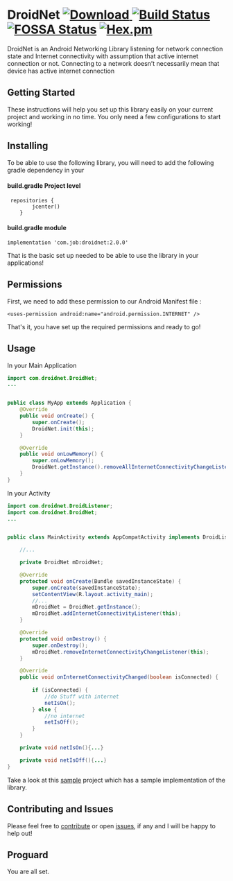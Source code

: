 # DroidNet [ ![Download](https://api.bintray.com/packages/jobgetabu/maven/droidnet/images/download.svg) ](https://bintray.com/jobgetabu/maven/droidnet/_latestVersion)  [![Build Status](https://travis-ci.org/JobGetabu/DroidNet.svg?branch=master)](https://travis-ci.org/JobGetabu/DroidNet)  [![FOSSA Status](https://app.fossa.io/api/projects/git%2Bgithub.com%2FJobGetabu%2FDroidNet.svg?type=shield)](https://app.fossa.io/projects/git%2Bgithub.com%2FJobGetabu%2FDroidNet?ref=badge_shield)  [![Hex.pm](https://img.shields.io/hexpm/l/plug.svg)](LICENSE.md)
DroidNet is an Android Networking Library listening for network connection state and Internet connectivity with assumption that active internet connection or not. Connecting to a network doesn’t necessarily mean that device has active internet connection 

## Getting Started

These instructions will help you set up this library easily on your current project and working in no time. You only need a few configurations to start working!

## Installing

To be able to use the following library, you will need to add the following gradle dependency in your
#### build.gradle Project level

```
 repositories {
        jcenter()
    }
```

#### build.gradle  module

```
implementation 'com.job:droidnet:2.0.0'
```
That is the basic set up needed to be able to use the library in your applications!

## Permissions

First, we need to add these permission to our Android Manifest file :

```
<uses-permission android:name="android.permission.INTERNET" />
```

That's it, you have set up the required permissions and ready to go!

## Usage

In your Main Application

```java
import com.droidnet.DroidNet;
...


public class MyApp extends Application {
    @Override
    public void onCreate() {
        super.onCreate();
        DroidNet.init(this);
    }

    @Override
    public void onLowMemory() {
        super.onLowMemory();
        DroidNet.getInstance().removeAllInternetConnectivityChangeListeners();
    }
}
```

In your Activity

```java
import com.droidnet.DroidListener;
import com.droidnet.DroidNet;
...


public class MainActivity extends AppCompatActivity implements DroidListener {

    //...

    private DroidNet mDroidNet;

    @Override
    protected void onCreate(Bundle savedInstanceState) {
        super.onCreate(savedInstanceState);
        setContentView(R.layout.activity_main);
        //...
        mDroidNet = DroidNet.getInstance();
        mDroidNet.addInternetConnectivityListener(this);
    }

    @Override
    protected void onDestroy() {
        super.onDestroy();
        mDroidNet.removeInternetConnectivityChangeListener(this);
    }

    @Override
    public void onInternetConnectivityChanged(boolean isConnected) {
      
        if (isConnected) {
            //do Stuff with internet
            netIsOn();
        } else {
            //no internet
            netIsOff();
        }
    }

    private void netIsOn(){...}

    private void netIsOff(){...}
}
```


Take a look at this [sample](https://github.com/JobGetabu/DroidNet/tree/master/app) project which has a sample implementation of the library.

## Contributing and Issues

Please feel free to [contribute](https://github.com/JobGetabu/DroidNet/settings/collaboration) or open [issues](https://github.com/JobGetabu/DroidNet/issues), if any and I will be happy to help out!

## Proguard

You are all set.
